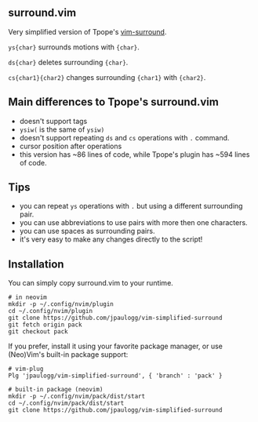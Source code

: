 ## surround.vim

Very simplified version of Tpope's [vim-surround](https://github.com/tpope/vim-surround).

`ys{char}` surrounds motions with `{char}`.

`ds{char}` deletes surrounding `{char}`.

`cs{char1}{char2}` changes surrounding `{char1}` with `{char2}`.

## Main differences to Tpope's surround.vim

- doesn't support tags
- `ysiw(` is the same of `ysiw)`
- doesn't support repeating `ds` and `cs` operations with `.` command.
- cursor position after operations
- this version has ~86 lines of code, while Tpope's plugin has ~594 lines of code. 

## Tips

- you can repeat `ys` operations with `.` but using a different surrounding pair.
- you can use abbreviations to use pairs with more then one characters.
- you can use spaces as surrounding pairs.
- it's very easy to make any changes directly to the script!

## Installation

You can simply copy surround.vim to your runtime.

```
# in neovim
mkdir -p ~/.config/nvim/plugin
cd ~/.config/nvim/plugin
git clone https://github.com/jpaulogg/vim-simplified-surround
git fetch origin pack
git checkout pack
```

If you prefer, install it using your favorite package manager, or use (Neo)Vim's built-in package support:

```
# vim-plug
Plg 'jpaulogg/vim-simplified-surround', { 'branch' : 'pack' }

# built-in package (neovim)
mkdir -p ~/.config/nvim/pack/dist/start
cd ~/.config/nvim/pack/dist/start
git clone https://github.com/jpaulogg/vim-simplified-surround
```
